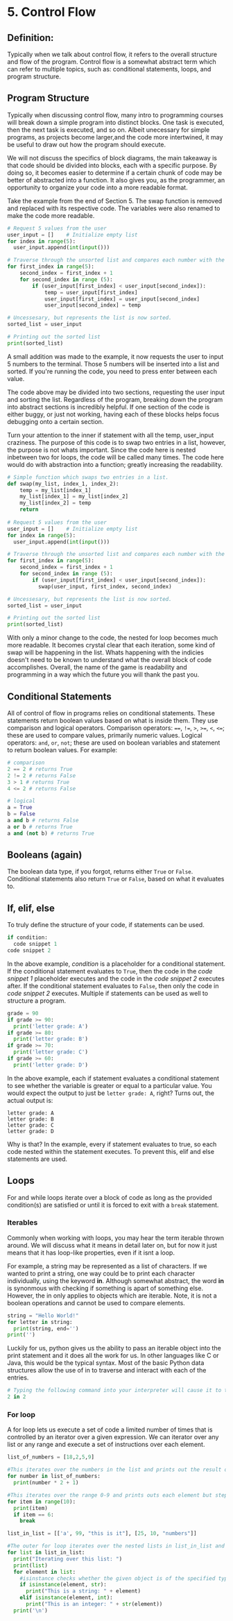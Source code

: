 # 5. Control Flow

## Definition:
Typically when we talk about control flow, it refers to the overall structure and flow of the program. Control flow is a somewhat abstract term which can refer to multiple topics, such as: conditional statements, loops, and program structure.

## Program Structure
Typically when discussing control flow, many intro to programming courses will break down a simple program into distinct blocks. One task is executed, then the next task is executed, and so on. Albeit unecessary for simple programs, as projects become larger,and the code more intertwined, it may be useful to draw out how the program should execute.

We will not discuss the specifics of block diagrams, the main takeaway is that code should be divided into blocks, each with a specific purpose. By doing so, it becomes easier to determine if a certain chunk of code may be better of abstracted into a function. It also gives you, as the programmer, an opportunity to organize your code into a more readable format.

Take the example from the end of Section 5. The swap function is removed and replaced with its respective code. The variables were also renamed to make the code more readable.

``` python
# Request 5 values from the user
user_input = []    # Initialize empty list
for index in range(5):
  user_input.append(int(input()))

# Traverse through the unsorted list and compares each number with the rest of the list, if current number is smaller than any other in the list, those are swapped
for first_index in range(5):
    second_index = first_index + 1
    for second_index in range (5):
        if (user_input[first_index] < user_input[second_index]):
            temp = user_input[first_index]
            user_input[first_index] = user_input[second_index]
            user_input[second_index] = temp

# Uncessesary, but represents the list is now sorted.
sorted_list = user_input

# Printing out the sorted list
print(sorted_list)
```
A small addition was made to the example, it now requests the user to input 5 numbers to the terminal. Those 5 numbers will be inserted into a list and sorted. If you're running the code, you need to press enter between each value.

The code above may be divided into two sections, requesting the user input and sorting the list. Regardless of the program, breaking down the program into abstract sections is incredibly helpful. If one section of the code is either buggy, or just not working, having each of these blocks helps focus debugging onto a certain section.

Turn your attention to the inner if statement with all the temp, user_input craziness. The purpose of this code is to swap two entries in a list, however, the purpose is not whats important. Since the code here is nested inbetween two for loops, the code will be called many times. The code here would do with abstraction into a function; greatly increasing the readability.

``` python
# Simple function which swaps two entries in a list.
def swap(my_list, index_1, index_2):
    temp = my_list[index_1]
    my_list[index_1] = my_list[index_2]
    my_list[index_2] = temp
    return
    
# Request 5 values from the user
user_input = []    # Initialize empty list
for index in range(5):
  user_input.append(int(input()))

# Traverse through the unsorted list and compares each number with the rest of the list, if current number is smaller than any other in the list, those are swapped
for first_index in range(5):
    second_index = first_index + 1
    for second_index in range (5):
        if (user_input[first_index] < user_input[second_index]):
          swap(user_input, first_index, second_index)

# Uncessesary, but represents the list is now sorted.
sorted_list = user_input

# Printing out the sorted list
print(sorted_list)
```
With only a minor change to the code, the nested for loop becomes much more readable. It becomes crystal clear that each iteration, some kind of swap will be happening in the list. Whats happening with the indicies doesn't need to be known to understand what the overall block of code accomplishes. Overall, the name of the game is readability and programming in a way which the future you will thank the past you.

## Conditional Statements
All of control of flow in programs relies on conditional statements. These statements return boolean values based on what is inside them. They use comparison and logical operators. Comparison operators: `==`, `!=`, `>`, `>=`, `<`, `<=`; these are used to compare values, primarily numeric values. Logical operators: `and`, `or`, `not`; these are used on boolean variables and statement to return boolean values. 
For example:
``` python
# comparison
2 == 2 # returns True
2 != 2 # returns False
3 > 1 # returns True
4 <= 2 # returns False

# logical
a = True
b = False
a and b # returns False
a or b # returns True
a and (not b) # returns True
```

## Booleans (again)
The boolean data type, if you forgot, returns either `True` or `False`. Conditional statements also return `True` or `False`, based on what it evaluates to. 

## If, elif, else
To truly define the structure of your code, if statements can be used.
``` python
if condition:
  code snippet 1
code snippet 2
```
In the above example, _condition_ is a placeholder for a conditional statement. If the conditional statement evaluates to `True`, then the code in the _code snippet 1_ placeholder executes and the code in the _code snippet 2_ executes after. If the conditional statement evaluates to `False`, then only the code in _code snippet 2_ executes.
Multiple if statements can be used as well to structure a program.
```python
grade = 90
if grade >= 90:
  print('letter grade: A')
if grade >= 80:
  print('letter grade: B')
if grade >= 70:
  print('letter grade: C')
if grade >= 60:
  print('letter grade: D')
```
In the above example, each if statement evaluates a conditional statement to see whether the variable is greater or equal to a particular value. You would expect the output to just be `letter grade: A`, right? Turns out, the actual output is:
```
letter grade: A
letter grade: B
letter grade: C
letter grade: D
```
Why is that?
In the example, every if statement evaluates to true, so each code nested within the statement executes. To prevent this, elif and else statements are used. 

## Loops
For and while loops iterate over a block of code as long as the provided condition(s) are satisfied or until it is forced to exit with a `break` statement.

### Iterables
Commonly when working with loops, you may hear the term iterable thrown around. We will discuss what it means in detail later on, but for now it just means that it has loop-like properties, even if it isnt a loop.

For example, a string may be represented as a list of characters. If we wanted to print a string, one way could be to print each character individually, using the keyword __in__. Although somewhat abstract, the word __in__ is synonmous with checking if something is apart of something else. However, the in only applies to objects which are iterable. Note, it is not a boolean operations and cannot be used to compare elements.

```python
string = "Hello World!"
for letter in string:
  print(string, end='')
print('')
```

Luckily for us, python gives us the ability to pass an iterable object into the print statement and it does all the work for us. In other languages like C or Java, this would be the typical syntax. Most of the basic Python data structures allow the use of in to traverse and interact with each of the entries.

```python
# Typing the following command into your interpreter will cause it to throw an error. The error will end with int is not iterable, implying this command does not work on the integer data type.
2 in 2
```
### For loop
A for loop lets us execute a set of code a limited number of times that is controlled by an iterator over a given expression.
We can iterator over any list or any range and execute a set of instructions over each element.
```python
list_of_numbers = [18,2,5,9]

#This iterates over the numbers in the list and prints out the result of the operators performed on the number
for number in list_of_numbers:
  print(number * 2 + 1)

#This iterates over the range 0-9 and prints outs each element but steps out of the loop after the 7th element since we issue a break command when the current element is the number 6
for item in range(10):
  print(item)
  if item == 6:
    break

list_in_list = [['a', 99, "this is it"], [25, 10, "numbers"]]

#The outer for loop iterates over the nested lists in list_in_list and the nested for loop iterates through the nested lists' individual elements and prints them out
for list in list_in_list:
  print("Iterating over this list: ")
  print(list)
  for element in list:
    #isinstance checks whether the given object is of the specified type
    if isinstance(element, str):
      print("This is a string: " + element)
    elif isinstance(element, int):
      print("This is an integer: " + str(element))
  print('\n')
```